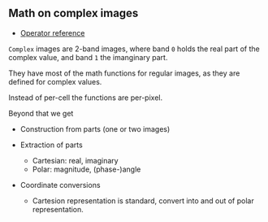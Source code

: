 ## Math on complex images

  - [Operator reference](/doc/trunk/doc/transform_math_complex.md)

`Complex` images are 2-band images, where band `0` holds the real part of the complex value, and
band `1` the imanginary part.

They have most of the math functions for regular images, as they are defined for complex values.

Instead of per-cell the functions are per-pixel.

Beyond that we get

 - Construction from parts (one or two images)
 
 - Extraction of parts
    - Cartesian: real, imaginary
    - Polar: magnitude, (phase-)angle

 - Coordinate conversions
    - Cartesion representation is standard, convert into and out of polar representation.
